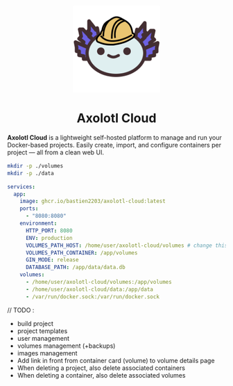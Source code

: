 <p align="center">
  <img src="./.github/images/axolotl-cloud.png" alt="Logo" width="200"/>
</p>

<h1 align="center">Axolotl Cloud</h1>

**Axolotl Cloud** is a lightweight self-hosted platform to manage and run your Docker-based projects.
Easily create, import, and configure containers per project — all from a clean web UI.


```sh
mkdir -p ./volumes
mkdir -p ./data
```

```yml
services:
  app:
    image: ghcr.io/bastien2203/axolotl-cloud:latest
    ports:
      - "8080:8080"
    environment:
      HTTP_PORT: 8080
      ENV: production
      VOLUMES_PATH_HOST: /home/user/axolotl-cloud/volumes # change this to your desired volumes path (e.g., /home/user/axolotl-cloud/volumes)
      VOLUMES_PATH_CONTAINER: /app/volumes
      GIN_MODE: release
      DATABASE_PATH: /app/data/data.db
    volumes:
      - /home/user/axolotl-cloud/volumes:/app/volumes
      - /home/user/axolotl-cloud/data:/app/data
      - /var/run/docker.sock:/var/run/docker.sock

```


// TODO : 
- build project
- project templates 
- user management
- volumes management (+backups)
- images management
- Add link in front from container card (volume) to volume details page
- When deleting a project, also delete associated containers 
- When deleting a container, also delete associated volumes